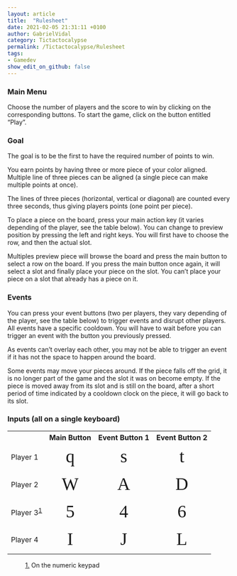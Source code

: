 ```yaml
---
layout: article
title:  "Rulesheet"
date: 2021-02-05 21:31:11 +0100
author: GabrielVidal
category: Tictactocalypse
permalink: /Tictactocalypse/Rulesheet
tags:
- Gamedev
show_edit_on_github: false
---
```


### Main Menu

Choose the number of players and the score to win by clicking on the corresponding buttons. To start the game, click on the button entitled “Play”.

### Goal

The goal is to be the first to have the required number of points to win.

You earn points by having three or more piece of your color aligned. Multiple line of three pieces can be aligned (a single piece can make multiple points at once).

The lines of three pieces (horizontal, vertical or diagonal) are counted every three seconds, thus giving players points (one point per piece).

To place a piece on the board, press your main action key (it varies depending of the player, see the table below). You can change to preview position by pressing the left and right keys. You will first have to choose the row, and then the actual slot.

Multiples preview piece will browse the board and press the main button to select a row on the board. If you press the main button once again, it will select a slot and finally place your piece on the slot. You can’t place your piece on a slot that already has a piece on it.

### Events

You can press your event buttons (two per players, they vary depending of the player, see the table below) to trigger events and disrupt other players. All events have a specific cooldown. You will have to wait before you can trigger an event with the button you previously pressed.

As events can’t overlay each other, you may not be able to trigger an event if it has not the space to happen around the board.

Some events may move your pieces around. If the piece falls off the grid, it is no longer part of the game and the slot it was on become empty. If the piece is moved away from its slot and is still on the board, after a short period of time indicated by a cooldown clock on the piece, it will go back to its slot.

### Inputs (all on a single keyboard)

<html>
   <head>
    <style>
      @font-face { font-family: Keyboard; src: url('/Tictactocalypse/assets/fonts/Keyboard.otf') format("opentype"); }
      .keyboard {
         font-family: Keyboard;
         font-size: 2.5em;
         text-align: center;
         margin-bottom: -5em;
      }
    </style>
   </head>
   <body>
<table style="width:100%">
  <tr>
    <th style="visibility:hidden;"></th>
    <th style="text-align: center">Main Button</th>
    <th style="text-align: center">Event Button 1</th>
    <th style="text-align: center">Event Button 2</th>
  </tr>
  <tr>
    <td>Player 1</td>
    <td class="keyboard">q</td>
    <td class="keyboard">s</td>
    <td class="keyboard">t</td>
  </tr>
  <tr>
    <td>Player 2</td>
    <td class="keyboard">W</td>
    <td class="keyboard">A</td>
    <td class="keyboard">D</td>
  </tr>
  <tr>
    <td>Player 3<sup id="fn1-rf"><a href="#fn1">1</a></sup> </td>
    <td class="keyboard">5</td>
    <td class="keyboard">4</td>
    <td class="keyboard">6</td>
  </tr>
  <tr>
    <td>Player 4</td>
    <td class="keyboard">I</td>
    <td class="keyboard">J</td>
    <td class="keyboard">L</td>
  </tr>
</table>

<aside class="wb-fnote" role="note">
	<dl>
		<dd id="fn1">
			<p class="fn-rtn"><a href="#fn1-rf">1.</a> On the numeric keypad</p>
		</dd>
	</dl>
</aside>
</body>
</html>
